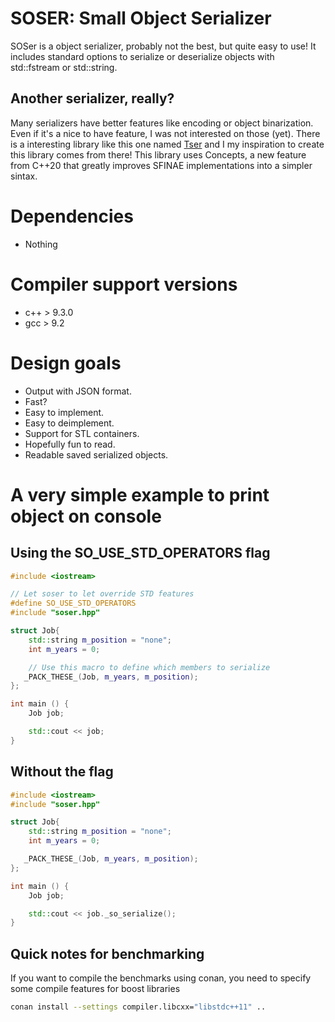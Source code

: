 # SOSER: Small Object Serializer
SOSer is a object serializer, probably not the best, but quite easy to use! It includes standard options to serialize or deserialize objects with std::fstream or std::string.

## Another serializer, really?
Many serializers have better features like encoding or object binarization. Even if it's a nice to have feature, I was not interested on those (yet). There is a interesting library like this one named [Tser](https://github.com/KonanM/tser) and I my inspiration to create this library comes from there! This library uses Concepts, a new feature from C++20 that greatly improves SFINAE implementations into a simpler sintax.

# Dependencies
- Nothing

# Compiler support versions
- c++ > 9.3.0
- gcc > 9.2

# Design goals
- Output with JSON format.
- Fast?
- Easy to implement.
- Easy to deimplement.
- Support for STL containers. 
- Hopefully fun to read.
- Readable saved serialized objects.


# A very simple example to print object on console

## Using the SO_USE_STD_OPERATORS flag
```cpp
#include <iostream>

// Let soser to let override STD features
#define SO_USE_STD_OPERATORS
#include "soser.hpp"

struct Job{
    std::string m_position = "none";
    int m_years = 0;

    // Use this macro to define which members to serialize
   _PACK_THESE_(Job, m_years, m_position);
};

int main () {
    Job job;

    std::cout << job;
}
```

## Without the flag
```cpp
#include <iostream>
#include "soser.hpp"

struct Job{
    std::string m_position = "none";
    int m_years = 0;

   _PACK_THESE_(Job, m_years, m_position);
};

int main () {
    Job job;

    std::cout << job._so_serialize();
}
```

## Quick notes for benchmarking
If you want to compile the benchmarks using conan, you need to specify some compile features for boost libraries


```sh
conan install --settings compiler.libcxx="libstdc++11" ..
```
